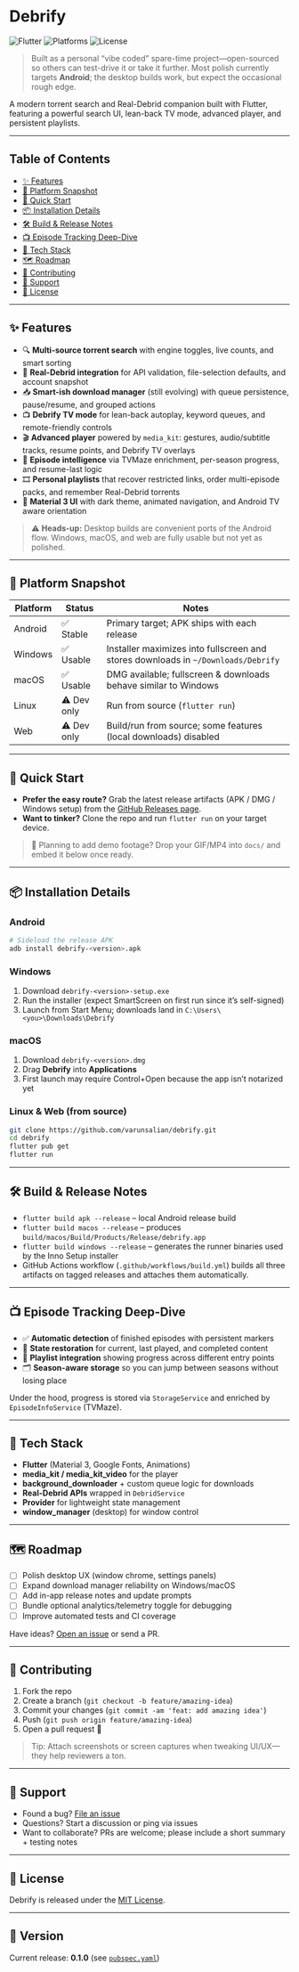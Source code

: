 # Debrify

![Flutter](https://img.shields.io/badge/Flutter-3.8+-blue?logo=flutter&logoColor=white)
![Platforms](https://img.shields.io/badge/Platforms-Android%20%7C%20Windows%20%7C%20macOS%20%7C%20Web-lightgrey)
![License](https://img.shields.io/badge/License-MIT-green)

> Built as a personal “vibe coded” spare-time project—open-sourced so others can test-drive it or take it further. Most polish currently targets **Android**; the desktop builds work, but expect the occasional rough edge.

A modern torrent search and Real-Debrid companion built with Flutter, featuring a powerful search UI, lean-back TV mode, advanced player, and persistent playlists.

---

## Table of Contents
- [✨ Features](#-features)
- [🧭 Platform Snapshot](#-platform-snapshot)
- [🚀 Quick Start](#-quick-start)
- [📦 Installation Details](#-installation-details)
- [🛠️ Build & Release Notes](#️-build--release-notes)
- [📺 Episode Tracking Deep-Dive](#-episode-tracking-deep-dive)
- [🧱 Tech Stack](#-tech-stack)
- [🗺️ Roadmap](#️-roadmap)
- [🤝 Contributing](#-contributing)
- [💬 Support](#-support)
- [📄 License](#-license)

---

## ✨ Features
- 🔍 **Multi-source torrent search** with engine toggles, live counts, and smart sorting
- 🔐 **Real-Debrid integration** for API validation, file-selection defaults, and account snapshot
- 📥 **Smart-ish download manager** (still evolving) with queue persistence, pause/resume, and grouped actions
- 📺 **Debrify TV mode** for lean-back autoplay, keyword queues, and remote-friendly controls
- 🎬 **Advanced player** powered by `media_kit`: gestures, audio/subtitle tracks, resume points, and Debrify TV overlays
- 🧠 **Episode intelligence** via TVMaze enrichment, per-season progress, and resume-last logic
- 🎞️ **Personal playlists** that recover restricted links, order multi-episode packs, and remember Real-Debrid torrents
- 🎨 **Material 3 UI** with dark theme, animated navigation, and Android TV aware orientation

> ⚠️ **Heads-up:** Desktop builds are convenient ports of the Android flow. Windows, macOS, and web are fully usable but not yet as polished.

---

## 🧭 Platform Snapshot

| Platform | Status | Notes |
|----------|--------|-------|
| Android | ✅ Stable | Primary target; APK ships with each release |
| Windows | ✅ Usable | Installer maximizes into fullscreen and stores downloads in `~/Downloads/Debrify` |
| macOS | ✅ Usable | DMG available; fullscreen & downloads behave similar to Windows |
| Linux | ⚠️ Dev only | Run from source (`flutter run`) |
| Web | ⚠️ Dev only | Build/run from source; some features (local downloads) disabled |

---

## 🚀 Quick Start
- **Prefer the easy route?** Grab the latest release artifacts (APK / DMG / Windows setup) from the [GitHub Releases page](https://github.com/varunsalian/debrify/releases).
- **Want to tinker?** Clone the repo and run `flutter run` on your target device.

> 🎥 Planning to add demo footage? Drop your GIF/MP4 into `docs/` and embed it below once ready.

---

## 📦 Installation Details

### Android
```bash
# Sideload the release APK
adb install debrify-<version>.apk
```

### Windows
1. Download `debrify-<version>-setup.exe`
2. Run the installer (expect SmartScreen on first run since it’s self-signed)
3. Launch from Start Menu; downloads land in `C:\Users\<you>\Downloads\Debrify`

### macOS
1. Download `debrify-<version>.dmg`
2. Drag **Debrify** into **Applications**
3. First launch may require Control+Open because the app isn’t notarized yet

### Linux & Web (from source)
```bash
git clone https://github.com/varunsalian/debrify.git
cd debrify
flutter pub get
flutter run
```

---

## 🛠️ Build & Release Notes
- `flutter build apk --release` – local Android release build
- `flutter build macos --release` – produces `build/macos/Build/Products/Release/debrify.app`
- `flutter build windows --release` – generates the runner binaries used by the Inno Setup installer
- GitHub Actions workflow (`.github/workflows/build.yml`) builds all three artifacts on tagged releases and attaches them automatically.

---

## 📺 Episode Tracking Deep-Dive
- ✅ **Automatic detection** of finished episodes with persistent markers
- 🎯 **State restoration** for current, last played, and completed content
- 📂 **Playlist integration** showing progress across different entry points
- 🗂️ **Season-aware storage** so you can jump between seasons without losing place

Under the hood, progress is stored via `StorageService` and enriched by `EpisodeInfoService` (TVMaze).

---

## 🧱 Tech Stack
- **Flutter** (Material 3, Google Fonts, Animations)
- **media_kit / media_kit_video** for the player
- **background_downloader** + custom queue logic for downloads
- **Real-Debrid APIs** wrapped in `DebridService`
- **Provider** for lightweight state management
- **window_manager** (desktop) for window control

---

## 🗺️ Roadmap
- [ ] Polish desktop UX (window chrome, settings panels)
- [ ] Expand download manager reliability on Windows/macOS
- [ ] Add in-app release notes and update prompts
- [ ] Bundle optional analytics/telemetry toggle for debugging
- [ ] Improve automated tests and CI coverage

Have ideas? [Open an issue](../../issues) or send a PR.

---

## 🤝 Contributing
1. Fork the repo
2. Create a branch (`git checkout -b feature/amazing-idea`)
3. Commit your changes (`git commit -am 'feat: add amazing idea'`)
4. Push (`git push origin feature/amazing-idea`)
5. Open a pull request 🚀

> Tip: Attach screenshots or screen captures when tweaking UI/UX—they help reviewers a ton.

---

## 💬 Support
- Found a bug? [File an issue](../../issues/new/choose)
- Questions? Start a discussion or ping via issues
- Want to collaborate? PRs are welcome; please include a short summary + testing notes

---

## 📄 License
Debrify is released under the [MIT License](LICENSE).

---

## 📌 Version
Current release: **0.1.0** (see [`pubspec.yaml`](pubspec.yaml))
